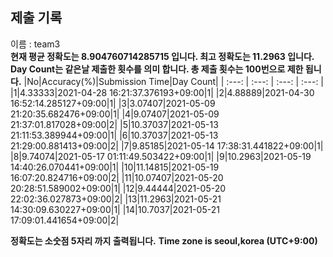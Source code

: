 


  
## 제출 기록  
이름 : team3  
**현재 평균 정확도는 8.904760714285715 입니다. 최고 정확도는 11.2963 입니다.**  
**Day Count는 같은날 제출한 횟수를 의미 합니다. 총 제출 횟수는 100번으로 제한 됩니다.**
|No|Accuracy(%)|Submission Time|Day Count|
| :---: | :---: | :---: | :---: |
|1|4.33333|2021-04-28 16:21:37.376193+09:00|1|
|2|4.88889|2021-04-30 16:52:14.285127+09:00|1|
|3|3.07407|2021-05-09 21:20:35.682476+09:00|1|
|4|9.07407|2021-05-09 21:37:01.817028+09:00|2|
|5|10.37037|2021-05-13 21:11:53.389944+09:00|1|
|6|10.37037|2021-05-13 21:29:00.881413+09:00|2|
|7|9.85185|2021-05-14 17:38:31.441822+09:00|1|
|8|9.74074|2021-05-17 01:11:49.503422+09:00|1|
|9|10.2963|2021-05-19 14:40:26.070441+09:00|1|
|10|11.14815|2021-05-19 16:07:20.824716+09:00|2|
|11|10.07407|2021-05-20 20:28:51.589002+09:00|1|
|12|9.44444|2021-05-20 22:02:36.027873+09:00|2|
|13|11.2963|2021-05-21 14:30:09.630227+09:00|1|
|14|10.7037|2021-05-21 17:09:01.441654+09:00|2|


**정확도는 소숫점 5자리 까지 출력됩니다.**
**Time zone is seoul,korea (UTC+9:00)**
